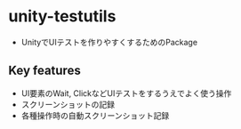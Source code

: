 # unity-testutils

* UnityでUIテストを作りやすくするためのPackage

## Key features

* UI要素のWait, ClickなどUIテストをするうえでよく使う操作
* スクリーンショットの記録
* 各種操作時の自動スクリーンショット記録



